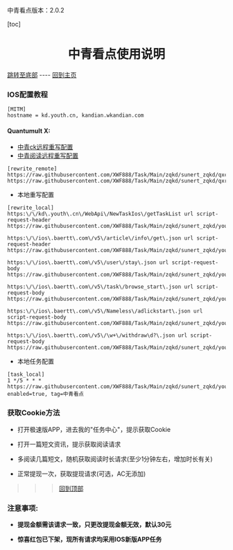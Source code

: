 中青看点版本：2.0.2

  [toc]  

 # <center> 中青看点使用说明 </center>

 [跳转至底部](#注意事项)  ----  [回到主页](https://github.com/XWF888/Task/tree/Main/zqkd/sunert_zqkd)

### IOS配置教程
 ```
[MITM]
hostname = kd.youth.cn, kandian.wkandian.com 
 ```

#### Quantumult X:
   * [中青ck远程重写配置](https://raw.githubusercontent.com/XWF888/Task/Main/zqkd/sunert_zqkd/qxck_rewite.txt)
   * [中青阅读远程重写配置](https://raw.githubusercontent.com/XWF888/Task/Main/zqkd/sunert_zqkd/qxread_rewite.txt)
```
[rewrite_remote]
https://raw.githubusercontent.com/XWF888/Task/Main/zqkd/sunert_zqkd/qxck_rewite.txt
https://raw.githubusercontent.com/XWF888/Task/Main/zqkd/sunert_zqkd/qxread_rewite.txt
```
   * 本地重写配置
   
```
[rewrite_local]
https:\/\/kd\.youth\.cn\/WebApi\/NewTaskIos\/getTaskList url script-request-header https://raw.githubusercontent.com/XWF888/Task/Main/zqkd/sunert_zqkd/youth.js

https:\/\/ios\.baertt\.com\/v5\/article\/info\/get\.json url script-request-header https://raw.githubusercontent.com/XWF888/Task/Main/zqkd/sunert_zqkd/youth.js

https:\/\/ios\.baertt\.com\/v5\/user\/stay\.json url script-request-body https://raw.githubusercontent.com/XWF888/Task/Main/zqkd/sunert_zqkd/youth.js

https:\/\/ios\.baertt\.com\/v5\/task\/browse_start\.json url script-request-body https://raw.githubusercontent.com/XWF888/Task/Main/zqkd/sunert_zqkd/youth_gain.js

https:\/\/ios\.baertt\.com\/v5\/Nameless\/adlickstart\.json url script-request-body https://raw.githubusercontent.com/XWF888/Task/Main/zqkd/sunert_zqkd/youth_gain.js

https:\/\/ios\.baertt\.com\/v5\/\w+\/withdraw\d?\.json url script-request-body https://raw.githubusercontent.com/XWF888/Task/Main/zqkd/sunert_zqkd/youth.js

```
   * 本地任务配置
   
```
[task_local]
1 */5 * * * https://raw.githubusercontent.com/XWF888/Task/Main/zqkd/sunert_zqkd/youth.js, enabled=true, tag=中青看点
```
###  获取Cookie方法
  * 打开极速版APP，进去我的"任务中心"，提示获取Cookie
  - 打开一篇短文资讯，提示获取阅读请求
  * 多阅读几篇短文，随机获取阅读时长请求(至少1分钟左右，增加时长有关)
  - 正常提现一次，获取提现请求(可选，AC无添加)
  
 >>> [回到顶部](#IOS配置教程)

 
### 注意事项:
 - __提现金额需该请求一致，只更改提现金额无效，默认30元__
 
 * __惊喜红包已下架，现所有请求均采用IOS新版APP任务__
